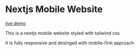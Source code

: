 # Nextjs Mobile Website

[live demo](https://mobiely-ibrahemnaser.vercel.app/)

This is a nextjs mobile website styled with tailwind css

It is fully responsive and desinged with mobile-first approach
